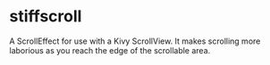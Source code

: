 stiffscroll
===========

A ScrollEffect for use with a Kivy ScrollView. It makes scrolling more laborious as you reach the edge of the scrollable area.
